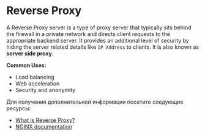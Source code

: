 # Reverse Proxy

A Reverse Proxy server is a type of proxy server that typically sits behind the firewall in a private network and directs client requests to the appropriate backend server. It provides an additional level of security by hiding the server related details like `IP Address` to clients. It is also known as **server side proxy**.

**Common Uses:**

- Load balancing
- Web acceleration
- Security and anonymity

Для получения дополнительной информации посетите следующие ресурсы:

- [What is Reverse Proxy?](https://www.cloudflare.com/en-gb/learning/cdn/glossary/reverse-proxy/)
- [NGINX documentation](https://www.nginx.com/resources/glossary/reverse-proxy-server/)
